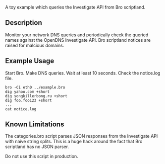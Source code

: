 A toy example which queries the Investigate API from Bro scriptland.


Description
-----------
Monitor your network DNS queries and periodically check the queried names against the OpenDNS Investigate API. Bro scriptland notices are raised for malcious domains. 


Example Usage
-------------
Start Bro. Make DNS queries. Wait at least 10 seconds. Check the notice.log file.
```
bro -Ci eth0 ../example.bro
dig yahoo.com +short
dig songkillerbong.ru +short
dig foo.foo123 +short
...
cat notice.log
```

Known Limitations
-----------------
The categories.bro script parses JSON responses from the Investigate API with naive string splits. This is a huge hack around the fact that Bro scriptland has no JSON parser. 

Do not use this script in production.
